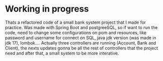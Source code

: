 # Working in progress
Thats a refactored code of a small bank system project that I made for practice.
Was made with Spring Boot and postgreeSQL, so if want to run the code, need to change some configurations on pom and resources, like password and username for connect on SQL, java jdk version (was made in jdk 17), lombok....
Actually three controllers are running (Account, Bank and Client), the nexts updates gonna be all the rest of controllers that the project need and after that, a small system to be more interative.
